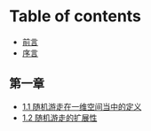 # Table of contents

* [前言](README.md)
* [序言](xu-yan.md)

## 第一章

* [1.1 随机游走在一维空间当中的定义](di-yi-zhang/1.1-random-walk-defined-on-a-line.md)
* [1.2 随机游走的扩展性](di-yi-zhang/1.2-sui-ji-you-zou-de-kuo-zhan-xing.md)

